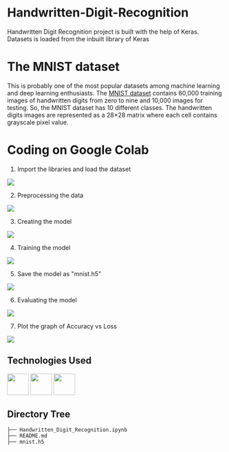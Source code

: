 # Handwritten-Digit-Recognition
Handwritten Digit Recognition project is built with the help of Keras. Datasets is loaded from the inbuilt library of Keras

# The MNIST dataset
This is probably one of the most popular datasets among machine learning and deep learning enthusiasts. The [MNIST dataset](http://yann.lecun.com/exdb/mnist/) contains 60,000 training images of handwritten digits from zero to nine and 10,000 images for testing. So, the MNIST dataset has 10 different classes. The handwritten digits images are represented as a 28×28 matrix where each cell contains grayscale pixel value.

# Coding on Google Colab

1. Import the libraries and load the dataset
<img target="_blank" src="https://64.media.tumblr.com/2b7e394673b8c7bb67d076de57af0d54/7d9fe0e8c295eea3-39/s1280x1920/afaa604c2a610e2c8c5a61c6fe40f444831fc773.png">

2. Preprocessing the data
<img target="_blank" src="https://64.media.tumblr.com/2da3b2adabb8d3623fdd8168d16309c9/7d9fe0e8c295eea3-b5/s1280x1920/49e9fc2222772df0fca11e6bf0823045e7029a0f.png">

3. Creating the model
<img target="_blank" src="https://64.media.tumblr.com/be4c14c7311b3ae633e0399b26da8f93/7d9fe0e8c295eea3-91/s1280x1920/79675abeb7b712d9fdee40bd87cdb4e69ffb9521.png">

4. Training the model
<img target="_blank" src="https://64.media.tumblr.com/c27709b5efbcd8493142aef9058ea5d6/7d9fe0e8c295eea3-bb/s1280x1920/a84d3786dd44c1e5d38396f7f422eb1c0614a089.png">

5. Save the model as "mnist.h5"
<img target="_blank" src="https://64.media.tumblr.com/ea407f217f1ac7b50b2c16c6feacb5d8/efd72c215d3a98aa-48/s1280x1920/11f88a015cdf99d997a047b5527645a98527e51a.png">

6. Evaluating the model
<img target="_blank" src="https://64.media.tumblr.com/3194b3574e2961fecee5d96886a2f6c7/efd72c215d3a98aa-0e/s1280x1920/6504524066943a71342e288654ea4fc8ae1b2f7f.png">

7. Plot the graph of Accuracy vs Loss
<img target="_blank" src="https://64.media.tumblr.com/9ecabb1af0cdc7c252509500c0aa12da/efd72c215d3a98aa-8a/s1280x1920/ec4cd53c00a841be55f16bde9dc209ea8ddc0375.png">

## Technologies Used
[<img target="_blank" src="https://www.gstatic.com/devrel-devsite/prod/vbd0faab6c0701e17b2f66039dd03326fc0e1627ecbcddaec4cd383df8dda622c/tensorflow/images/lockup.svg" height=50>](https://www.tensorflow.org/) [<img target="_blank" src="https://keras.io/img/logo-small.png" height=50>](https://keras.io/) [<img target="_blank" src="https://matplotlib.org/stable/_static/logo2_compressed.svg" height=50>](https://matplotlib.org/stable/index.html)
## Directory Tree 
```
├── Handwritten_Digit_Recognition.ipynb
├── README.md
├── mnist.h5
```
